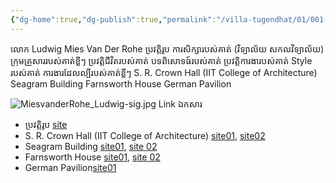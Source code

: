 ```yaml
---
{"dg-home":true,"dg-publish":true,"permalink":"/villa-tugendhat/01/001-research/001-history-of-the-architect-ludwig-mies-van-der-rohe/","tags":["gardenEntry"],"dgPassFrontmatter":true}
---
```


លោក Ludwig Mies Van Der Rohe
	ប្រវត្តិរូប
		ការសិក្សារបស់គាត់​​ (វិទ្យាល័យ សកលវិទ្យាល័យ)
		ក្រុមគ្រួសាររបស់គាត់ខ្លីៗ
		ប្រវត្តិជីវិតរបស់គាត់
	បទពិសោទធ៍របស់គាត់
		ប្រវត្តិការងារបស់គាត់
		Style របស់គាត់
		ការងារដែលល្បីរបស់គាត់ខ្លីៗ
			S. R. Crown Hall (IIT College of Architecture)
			Seagram Building
			Farnsworth House
			German Pavilion

![MiesvanderRohe_Ludwig-sig.jpg](/img/user/Villa%20Tugendhat/02_Data/MiesvanderRohe_Ludwig-sig.jpg)
Link ឯកសារ
- ប្រវត្តិរូប​ [site](https://en.wikipedia.org/wiki/Ludwig_Mies_van_der_Rohe)
- S. R. Crown Hall (IIT College of Architecture) [site01](https://www.architecture.org/learn/resources/buildings-of-chicago/building/crown-hall/), [site02](https://en.wikipedia.org/wiki/S._R._Crown_Hall)
- Seagram Building [site01](https://en.wikipedia.org/wiki/Seagram_Building), [site 02](https://www.archdaily.com/59412/ad-classics-seagram-building-mies-van-der-rohe)
- Farnsworth House [site01](https://en.wikipedia.org/wiki/Farnsworth_House), [site 02](https://edithfarnsworthhouse.org/)
- German Pavilion[site01](https://en.wikipedia.org/wiki/Barcelona_Pavilion)